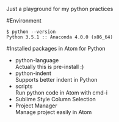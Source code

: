 Just a playground for my python practices

#Environment
```
$ python --version
Python 3.5.1 :: Anaconda 4.0.0 (x86_64)
```

#Installed packages in Atom for Python
- python-language  
Actually this is pre-install :)
- python-indent  
Supports better indent in Python
- scripts  
Run python code in Atom with cmd-i
- Sublime Style Column Selection  
- Project Manager  
Manage project easily in Atom
